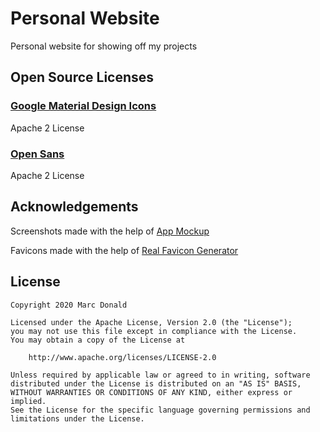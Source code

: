 # Personal Website

Personal website for showing off my projects

## Open Source Licenses
### [Google Material Design Icons](https://material.io/tools/icons/)

Apache 2 License

### [Open Sans](https://fonts.google.com/specimen/Open+Sans)

Apache 2 License

## Acknowledgements
Screenshots made with the help of [App Mockup](https://app-mockup.com)

Favicons made with the help of [Real Favicon Generator](https://realfavicongenerator.net/)

## License
```   
Copyright 2020 Marc Donald

Licensed under the Apache License, Version 2.0 (the "License");
you may not use this file except in compliance with the License.
You may obtain a copy of the License at

    http://www.apache.org/licenses/LICENSE-2.0

Unless required by applicable law or agreed to in writing, software
distributed under the License is distributed on an "AS IS" BASIS,
WITHOUT WARRANTIES OR CONDITIONS OF ANY KIND, either express or implied.
See the License for the specific language governing permissions and
limitations under the License.
```